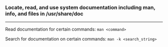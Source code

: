### Locate, read, and use system documentation including man, info, and files in /usr/share/doc
---
Read documentation for certain commands: `man <command>`

Search for documentation on certain commands: `man -k <search_string>`